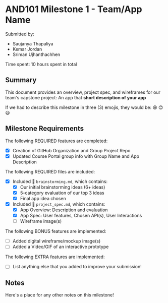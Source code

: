 <!-- (This is a comment) INSTRUCTIONS: Go through this page and fill out any **bolded** entries with their correct values.-->

# AND101 Milestone 1 - **Team/App Name**

Submitted by:
- Saujanya Thapaliya
- Kemar Jordan
- Sriman Ujhanthachhen

Time spent: 10 hours spent in total

## Summary

This document provides an overview, project spec, and wireframes for our team's capstone project: An app that **short description of your app**

If we had to describe this milestone in three (3) emojis, they would be: 😆 😊 😃

## Milestone Requirements

<!-- Please be sure to change the [ ] to [x] for any features you completed.  If a feature is not checked [x], you might miss the points for that item! -->

The following REQUIRED features are completed:

- [X] Creation of GitHub Organization and Group Project Repo
- [X] Updated Course Portal group info with Group Name and App Description

The following REQUIRED files are included:

- [X] Included 📄 `brainstorming.md`, which contains:
  - [X] Our initial brainstorming ideas (6+ ideas)
  - [X] 5-category evaluation of our top 3 ideas
  - [X] Final app idea chosen
- [X] Included 📄 `project_spec.md`, which contains:
  - [X] App Overview: Description and evaluation
  - [X] App Spec: User features, Chosen API(s), User Interactions
  - [ ] Wireframe image(s)

The following BONUS features are implemented:

- [ ] Added digital wireframe/mockup image(s)
- [ ] Added a Video/GIF of an interactive prototype

The following EXTRA features are implemented:

- [ ] List anything else that you added to improve your submission!

## Notes

Here's a place for any other notes on this milestone!
